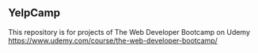 ## YelpCamp
This repository is for projects of The Web Developer Bootcamp on Udemy
https://www.udemy.com/course/the-web-developer-bootcamp/
